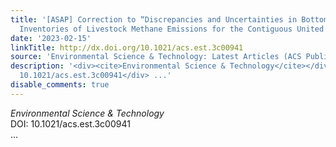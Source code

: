 ```yaml
---
title: '[ASAP] Correction to “Discrepancies and Uncertainties in Bottom-up Gridded
  Inventories of Livestock Methane Emissions for the Contiguous United States”'
date: '2023-02-15'
linkTitle: http://dx.doi.org/10.1021/acs.est.3c00941
source: 'Environmental Science & Technology: Latest Articles (ACS Publications)'
description: '<div><cite>Environmental Science & Technology</cite></div><div>DOI:
  10.1021/acs.est.3c00941</div> ...'
disable_comments: true
---
```

<div><cite>Environmental Science & Technology</cite></div><div>DOI: 10.1021/acs.est.3c00941</div> ...